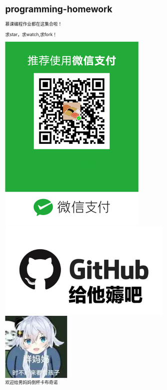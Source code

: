 # programming-homework
慕课编程作业都在这集合啦！

求star，求watch,求fork！

![Image text](https://github.com/Mooooo33/programming-homework/blob/master/img/1.png)
![Image text](https://github.com/Mooooo33/programming-homework/blob/master/img/2.jpg)
![Image text](https://github.com/Mooooo33/programming-homework/blob/master/img/3.jpg)
<br/>欢迎给男妈妈倒杯卡布奇诺</br>
